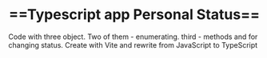 <h1 align="center">==Typescript app Personal Status==</h1>
<p>Code with three object. Two of them - enumerating. third - methods and  for changing status. Create with Vite and rewrite from JavaScript to TypeScript</p>
